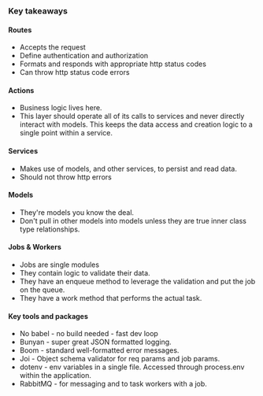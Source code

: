 ### Key takeaways

#### Routes
* Accepts the request  
* Define authentication and authorization     
* Formats and responds with appropriate http status codes
* Can throw http status code errors


#### Actions
* Business logic lives here.  
* This layer should operate all of its calls to services and never directly interact with models.  This keeps the data access and creation logic to a single point within a service.  


#### Services
* Makes use of models, and other services, to persist and read data.  
* Should not throw http errors

#### Models
* They're models you know the deal.
* Don't pull in other models into models unless they are true inner class type relationships.


#### Jobs & Workers
* Jobs are single modules
* They contain logic to validate their data.
* They have an enqueue method to leverage the validation and put the job on the queue.
* They have a work method that performs the actual task.
  

#### Key tools and packages

* No babel - no build needed - fast dev loop
* Bunyan - super great JSON formatted logging.
* Boom - standard well-formatted error messages.
* Joi - Object schema validator for req params and job params.
* dotenv - env variables in a single file.  Accessed through process.env within the application.
* RabbitMQ - for messaging and to task workers with a job.
